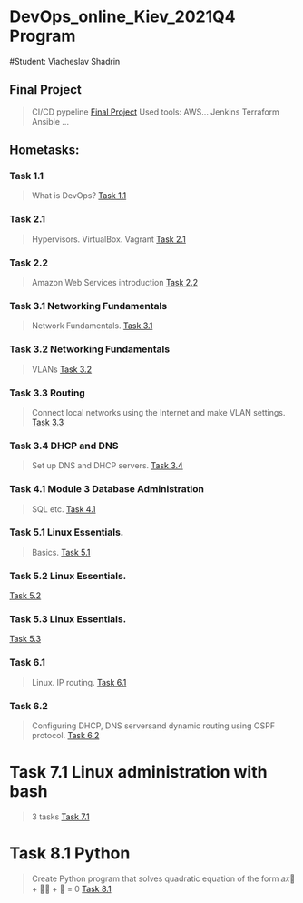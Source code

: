 # DevOps_online_Kiev_2021Q4 Program

#Student: Viacheslav Shadrin

## Final Project
>CI/CD pypeline 
[Final Project](./Project/)
Used tools:
>AWS...
>Jenkins
>Terraform
>Ansible
...

## Hometasks:

### Task 1.1
> What is DevOps?
[Task 1.1](./m1/task1.1/)

### Task 2.1
> Hypervisors. VirtualBox. Vagrant
[Task 2.1](./m2/task2.1/)

### Task 2.2
> Amazon Web Services introduction
[Task 2.2](./m2/task2.2/)

### Task 3.1 Networking Fundamentals
> Network Fundamentals.
[Task 3.1](./m3/task3.1/)

### Task 3.2 Networking Fundamentals
> VLANs
[Task 3.2](./m3/task3.2/)

### Task 3.3 Routing
> Connect local networks using the Internet and make VLAN settings.
[Task 3.3](./m3/task3.3/)

### Task 3.4 DHCP and DNS
> Set up DNS and DHCP servers.
[Task 3.4](./m3/task3.4/)

### Task 4.1 Module 3 Database Administration
>SQL etc.
[Task 4.1](./m4/task4.1/)

### Task 5.1 Linux Essentials.
> Basics.
[Task 5.1](./m5/task5.1/)

### Task 5.2 Linux Essentials.
> 
[Task 5.2](./m5/task5.2/)

### Task 5.3 Linux Essentials.
> 
[Task 5.3](./m5/task5.3/)

### Task 6.1
> Linux. IP routing.
[Task 6.1](./m6/task6.1/)

### Task 6.2
> Configuring  DHCP, DNS serversand dynamic routing using OSPF protocol.
[Task 6.2](./m6/task6.2/)

# Task 7.1 Linux administration with bash
>3 tasks
[Task 7.1](./m7/task7.1/)

# Task 8.1 Python
>Create Python program that solves quadratic equation of the form 𝑎𝑥􀬶 + 𝑏𝑥 + 𝑐 = 0
[Task 8.1](./m8/task8.1/)
